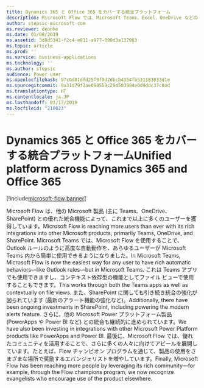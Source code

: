 ```yaml
---
title: Dynamics 365 と Office 365 をカバーする統合プラットフォーム
description: Microsoft Flow では、Microsoft Teams、Excel、OneDrive などのビジネス/生産性アプリから、プロセスを直接自動化して拡張できます。
author: stepsic-microsoft-com
ms.reviewer: deonhe
ms.date: 01/08/2019
ms.assetid: 3d8d5341-f2c4-e811-a977-000d3a137063
ms.topic: article
ms.prod: ''
ms.service: business-applications
ms.technology: ''
ms.author: stepsic
audience: Power user
ms.openlocfilehash: 97c0d81dfd25f9f9d2dbcb4354fb531183033d1e
ms.sourcegitcommit: 9a31d79f2ae098559c294503984e0d9ddc37c0ad
ms.translationtype: HT
ms.contentlocale: ja-JP
ms.lasthandoff: 01/17/2019
ms.locfileid: "210623"
---
```

# <a name="unified-platform-across-dynamics-365-and-office-365"></a><span data-ttu-id="2d190-103">Dynamics 365 と Office 365 をカバーする統合プラットフォーム</span><span class="sxs-lookup"><span data-stu-id="2d190-103">Unified platform across Dynamics 365 and Office 365</span></span>


[!include[microsoft-flow banner](../includes/microsoft-flow.md)]

<span data-ttu-id="2d190-104">Microsoft Flow は、他の Microsoft 製品 (主に Teams、OneDrive、SharePoint) との優れた統合機能によって、これまで以上に多くのユーザーを獲得しています。</span><span class="sxs-lookup"><span data-stu-id="2d190-104">Microsoft Flow is reaching more users than ever with its rich integrations into other Microsoft products, primarily Teams, OneDrive, and SharePoint.</span></span> <span data-ttu-id="2d190-105">Microsoft Teams では、Microsoft Flow を使用することで、Outlook ルールのように高度な自動動作を、あらゆるユーザーが Microsoft Teams 内から簡単に使用できるようになりました。</span><span class="sxs-lookup"><span data-stu-id="2d190-105">In Microsoft Teams, Microsoft Flow is now the easiest way for any user to have rich automatic behaviors—like Outlook rules—but in Microsoft Teams.</span></span> <span data-ttu-id="2d190-106">これは Teams アプリでも使用できますし、コンテキスト依存型の機能としてファイル ビューで使用することもできます。</span><span class="sxs-lookup"><span data-stu-id="2d190-106">This works through both the Teams apps as well as contextually on file views.</span></span> <span data-ttu-id="2d190-107">また、SharePoint に関しても引き続き統合の強化が図られています (最新のアラート機能の強化など)。</span><span class="sxs-lookup"><span data-stu-id="2d190-107">Additionally, there have been ongoing investments in SharePoint, including powering the modern alerts feature.</span></span> <span data-ttu-id="2d190-108">さらに、他の Microsoft Power プラットフォーム製品 (PowerApps や Power BI など) との統合も継続的に進められています。</span><span class="sxs-lookup"><span data-stu-id="2d190-108">We have also been investing in integrations with other Microsoft Power Platform products like PowerApps and Power BI.</span></span> <span data-ttu-id="2d190-109">最後に、Microsoft Flow では、優れたコミュニティを活用することで、さらに多くの人々に向けてアピールを展開しています。たとえば、Flow チャンピオン プログラムを通じて、製品の使用をさまざまな場所で奨励するエバンジェリストを増やしています。</span><span class="sxs-lookup"><span data-stu-id="2d190-109">Finally, Microsoft Flow has been reaching more people by leveraging its rich community—for example, through the Flow champions program, we now recognize evangelists who encourage use of the product elsewhere.</span></span>

